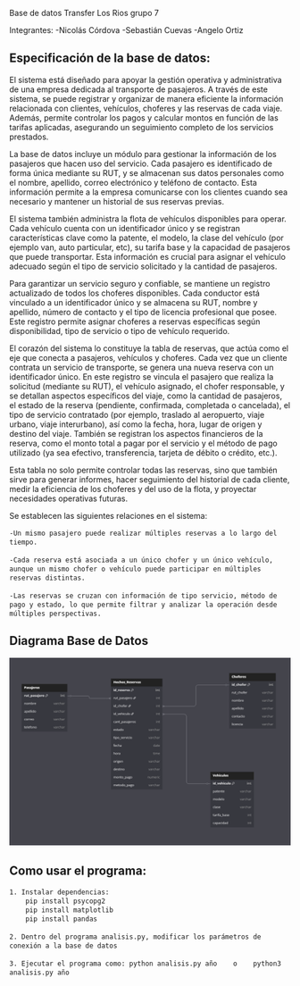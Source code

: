 Base de datos Transfer Los Rios grupo 7

Integrantes: 
-Nicolás Córdova
-Sebastián Cuevas
-Angelo Ortiz

## Especificación de la base de datos:

El sistema está diseñado para apoyar la gestión operativa y administrativa de una empresa dedicada al transporte de pasajeros. A través de este sistema, se puede registrar y organizar de manera eficiente la información relacionada con clientes, vehículos, choferes y las reservas de cada viaje. Además, permite controlar los pagos y calcular montos en función de las tarifas aplicadas, asegurando un seguimiento completo de los servicios prestados.

La base de datos incluye un módulo para gestionar la información de los pasajeros que hacen uso del servicio. Cada pasajero es identificado de forma única mediante su RUT, y se almacenan sus datos personales como el nombre, apellido, correo electrónico y teléfono de contacto. Esta información permite a la empresa comunicarse con los clientes cuando sea necesario y mantener un historial de sus reservas previas.

El sistema también administra la flota de vehículos disponibles para operar. Cada vehículo cuenta con un identificador único y se registran características clave como la patente, el modelo, la clase del vehículo (por ejemplo van, auto particular, etc), su tarifa base y la capacidad de pasajeros que puede transportar. Esta información es crucial para asignar el vehículo adecuado según el tipo de servicio solicitado y la cantidad de pasajeros.

Para garantizar un servicio seguro y confiable, se mantiene un registro actualizado de todos los choferes disponibles. Cada conductor está vinculado a un identificador único y se almacena su RUT, nombre y apellido, número de contacto y el tipo de licencia profesional que posee. Este registro permite asignar choferes a reservas específicas según disponibilidad, tipo de servicio o tipo de vehículo requerido.

El corazón del sistema lo constituye la tabla de reservas, que actúa como el eje que conecta a pasajeros, vehículos y choferes. Cada vez que un cliente contrata un servicio de transporte, se genera una nueva reserva con un identificador único. En este registro se vincula el pasajero que realiza la solicitud (mediante su RUT), el vehículo asignado, el chofer responsable, y se detallan aspectos específicos del viaje, como la cantidad de pasajeros, el estado de la reserva (pendiente, confirmada, completada o cancelada), el tipo de servicio contratado (por ejemplo, traslado al aeropuerto, viaje urbano, viaje interurbano), así como la fecha, hora, lugar de origen y destino del viaje. También se registran los aspectos financieros de la reserva, como el monto total a pagar por el servicio y el método de pago utilizado (ya sea efectivo, transferencia, tarjeta de débito o crédito, etc.).

Esta tabla no solo permite controlar todas las reservas, sino que también sirve para generar informes, hacer seguimiento del historial de cada cliente, medir la eficiencia de los choferes y del uso de la flota, y proyectar necesidades operativas futuras.

Se establecen las siguientes relaciones en el sistema:

    -Un mismo pasajero puede realizar múltiples reservas a lo largo del tiempo.

    -Cada reserva está asociada a un único chofer y un único vehículo, aunque un mismo chofer o vehículo puede participar en múltiples reservas distintas.

    -Las reservas se cruzan con información de tipo servicio, método de pago y estado, lo que permite filtrar y analizar la operación desde múltiples perspectivas.


## Diagrama Base de Datos
![ImageAlt](https://github.com/Kietth/TransferDatabase/blob/c57798244657da7ac1ad27d55cd079827b01fe4d/diagrama.png)

## Como usar el programa:
```
1. Instalar dependencias:
    pip install psycopg2
    pip install matplotlib
    pip install pandas

2. Dentro del programa analisis.py, modificar los parámetros de conexión a la base de datos

3. Ejecutar el programa como: python analisis.py año    o    python3 analisis.py año
```




